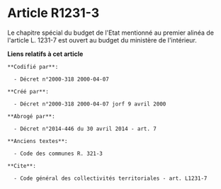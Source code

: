 # Article R1231-3

Le chapitre spécial du budget de l'Etat mentionné au premier alinéa de l'article L. 1231-7 est ouvert au budget du ministère
de l'intérieur.

**Liens relatifs à cet article**

	**Codifié par**:

	  - Décret n°2000-318 2000-04-07

	**Créé par**:

	  - Décret n°2000-318 2000-04-07 jorf 9 avril 2000

	**Abrogé par**:

	  - Décret n°2014-446 du 30 avril 2014 - art. 7

	**Anciens textes**:

	  - Code des communes R. 321-3

	**Cite**:

	  - Code général des collectivités territoriales - art. L1231-7
